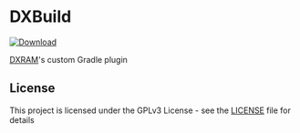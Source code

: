 # DXBuild
[ ![Download](https://api.bintray.com/packages/hhu-bsinfo/dxram/dxbuild/images/download.svg) ](https://bintray.com/hhu-bsinfo/dxram/dxbuild/_latestVersion)

[DXRAM](https://github.com/hhu-bsinfo/dxram)'s custom Gradle plugin

## License

This project is licensed under the GPLv3 License - see the [LICENSE](LICENSE) file for details
